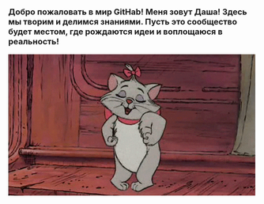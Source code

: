 ### Добро пожаловать в мир GitHab! Меня зовут Даша! Здесь мы творим и делимся знаниями. Пусть это сообщество будет местом, где рождаются идеи и воплощаюся в реальность!
![Header](https://github.com/DariaStreletskaya/DariaStreletskaya/blob/main/assets/%D0%BA%D0%B8%D1%81%D0%B0.gif)
<!--
**DariaStreletskaya/DariaStreletskaya** is a ✨ _special_ ✨ repository because its `README.md` (this file) appears on your GitHub profile.

Here are some ideas to get you started:

- 🔭 I’m currently working on ...
- 🌱 I’m currently learning ...
- 👯 I’m looking to collaborate on ...
- 🤔 I’m looking for help with ...
- 💬 Ask me about ...
- 📫 How to reach me: ...
- 😄 Pronouns: ...
- ⚡ Fun fact: ...
-->
